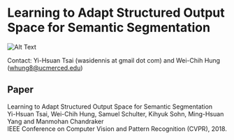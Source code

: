 # Learning to Adapt Structured Output Space for Semantic Segmentation

![Alt Text](https://github.com/wasidennis/AdaptSegNet/blob/master/figure/framework.png)

Contact: Yi-Hsuan Tsai (wasidennis at gmail dot com) and Wei-Chih Hung (whung8@ucmerced.edu)

## Paper
Learning to Adapt Structured Output Space for Semantic Segmentation <br />
Yi-Hsuan Tsai, Wei-Chih Hung, Samuel Schulter, Kihyuk Sohn, Ming-Hsuan Yang and Manmohan Chandraker <br />
IEEE Conference on Computer Vision and Pattern Recognition (CVPR), 2018.
